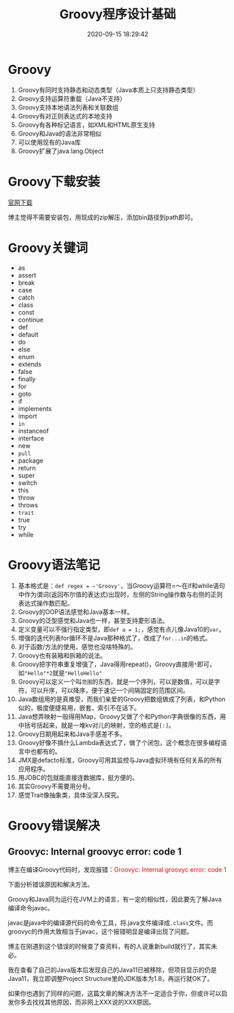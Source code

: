 ﻿---
title: Groovy程序设计基础
date: 2020-09-15 18:29:42
summary: 本文分享Groovy程序设计的基本内容。
tags:
- Groovy
categories:
- 开发技术
---

# Groovy

1. Groovy有同时支持静态和动态类型（Java本质上只支持静态类型）
2. Groovy支持运算符重载（Java不支持）
3. Groovy支持本地语法列表和关联数组
4. Groovy有对正则表达式的本地支持
5. Groovy有各种标记语言，如XML和HTML原生支持
6. Groovy和Java的语法非常相似
7. 可以使用现有的Java库
8. Groovy扩展了java.lang.Object

# Groovy下载安装

[官网下载](https://groovy.apache.org/download.html)

博主觉得不需要安装包，用现成的zip解压，添加bin路径到path即可。

# Groovy关键词

- as
- assert
- break
- case
- catch
- class
- const
- continue
- def
- default
- do
- else
- enum
- extends
- false
- finally
- for
- goto
- if
- implements
- import
- `in`
- instanceof
- interface
- new
- `pull`
- package
- return
- super
- switch
- this
- throw
- throws
- `trait`
- true
- try
- while	 	 	 

# Groovy语法笔记

1. 基本格式是：`def regex = ~'Groovy'`，当Groovy运算符=〜在if和while语句中作为谓词(返回布尔值的表达式)出现时，左侧的String操作数与右侧的正则表达式操作数匹配。
2. Groovy的OOP语法感觉和Java基本一样。
3. Groovy的泛型感觉和Java也一样，甚至支持菱形语法。
4. 定义变量可以不强行指定类型，即`def a = 1;`，感觉有点儿像Java10的`var`。
5. 增强的迭代列表for循环不是Java那种格式了，改成了`for...in`的格式。
6. 对于函数/方法的使用，感觉也没啥特殊的。
7. Groovy也有装箱和拆箱的说法。
8. Groovy把字符串重复增强了，Java得用repeat()，Groovy直接用`*`即可，如`"Hello"*2`就是`"HelloHello"`
9. Groovy可以定义一个叫`范围`的东西，就是一个序列，可以是数值，可以是字符，可以升序，可以降序，便于速记一个间隔固定的范围区间。
10. Java数组用的是真难受，而我们亲爱的Groovy把数组做成了列表，和Python似的，极度便捷易用，嵌套、索引不在话下。
11. Java想弄映射一般得用Map，Groovy又做了个和Python字典很像的东西，用中括号括起来，就是一堆kv对儿的映射，空的格式是`[:]`。
12. Groovy日期用起来和Java手感差不多。
13. Groovy好像不搞什么Lambda表达式了，做了个闭包，这个概念在很多编程语言中也都有的。
14. JMX是defacto标准，Groovy可用其监控与Java虚拟环境有任何关系的所有应用程序。
15. 用JDBC的包就能直接连数据库，挺方便的。
16. 其实Groovy不需要用分号。
17. 感觉Trait像抽象类，具体没深入探究。

# Groovy错误解决

## Groovyc: Internal groovyc error: code 1

博主在编译Groovy代码时，发现报错：<font color="red">Groovyc: Internal groovyc error: code 1</font>

下面分析错误原因和解决方法。

Groovy和Java同为运行在JVM上的语言，有一定的相似性，因此要先了解Java编译命令javac。

javac是java中的编译源代码的命令工具，将.java文件编译成`.class`文件。而groovyc的作用大致相当于javac，这个报错明显是编译出现了问题。

博主在刚遇到这个错误的时候查了查资料，有的人说重新build就行了，其实未必。

我在查看了自己的Java版本后发现自己的Java11已被移除，但项目显示的仍是Java11，我立即调整Project Structure里的JDK版本为1.8，再运行就OK了。

如果你也遇到了同样的问题，这篇文章的解决方法不一定适合于你，但或许可以启发你多去找找其他原因，而非网上XXX说的XXX原因。
